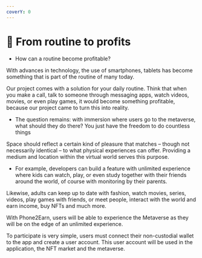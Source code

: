 ```yaml
---
coverY: 0
---
```


# 📶 From routine to profits

* How can a routine become profitable?

With advances in technology, the use of smartphones, tablets has become something that is part of the routine of many today.

Our project comes with a solution for your daily routine. Think that when you make a call, talk to someone through messaging apps, watch videos, movies, or even play games, it would become something profitable, because our project came to turn this into reality.

* The question remains: with immersion where users go to the metaverse, what should they do there? You just have the freedom to do countless things

Space should reflect a certain kind of pleasure that matches – though not necessarily identical – to what physical experiences can offer. Providing a medium and location within the virtual world serves this purpose.

* For example, developers can build a feature with unlimited experience where kids can watch, play, or even study together with their friends around the world, of course with monitoring by their parents.

Likewise, adults can keep up to date with fashion, watch movies, series, videos, play games with friends, or meet people, interact with the world and earn income, buy NFTs and much more.

With Phone2Earn, users will be able to experience the Metaverse as they will be on the edge of an unlimited experience.

&#x20;To participate is very simple, users must connect their non-custodial wallet to the app and create a user account. This user account will be used in the application, the NFT market and the metaverse.
